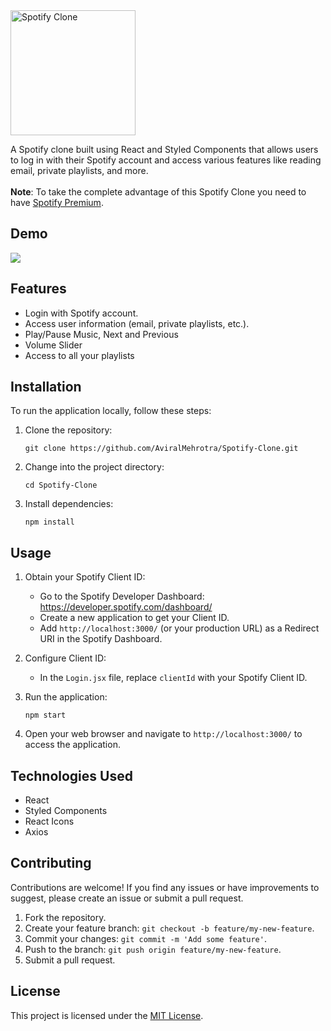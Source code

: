 <img src="https://storage.googleapis.com/pr-newsroom-wp/1/2018/11/Spotify_Logo_CMYK_White.png" alt="Spotify Clone" width="200" />

A Spotify clone built using React and Styled Components that allows users to log in with their Spotify account and access various features like reading email, private playlists, and more.<br><br>
<strong>Note</strong>: To take the complete advantage of this Spotify Clone you need to have [Spotify Premium](https://www.spotify.com/in-en/premium/). 

## Demo
<a href="https://spotifyclone-aviral.netlify.app/">
<img src="https://img.shields.io/badge/Netlify-00C7B7?style=for-the-badge&logo=netlify&logoColor=white"/>
</a>

## Features
- Login with Spotify account.
- Access user information (email, private playlists, etc.).
- Play/Pause Music, Next and Previous
- Volume Slider
- Access to all your playlists 

## Installation
To run the application locally, follow these steps:

1. Clone the repository:
   ```
   git clone https://github.com/AviralMehrotra/Spotify-Clone.git
   ```

2. Change into the project directory:
   ```
   cd Spotify-Clone
   ```

3. Install dependencies:
   ```
   npm install
   ```

## Usage
1. Obtain your Spotify Client ID:
   - Go to the Spotify Developer Dashboard: https://developer.spotify.com/dashboard/
   - Create a new application to get your Client ID.
   - Add `http://localhost:3000/` (or your production URL) as a Redirect URI in the Spotify Dashboard.

2. Configure Client ID:
   - In the `Login.jsx` file, replace `clientId` with your Spotify Client ID.

3. Run the application:
   ```
   npm start
   ```

4. Open your web browser and navigate to `http://localhost:3000/` to access the application.

## Technologies Used
- React
- Styled Components
- React Icons
- Axios

## Contributing
Contributions are welcome! If you find any issues or have improvements to suggest, please create an issue or submit a pull request.

1. Fork the repository.
2. Create your feature branch: `git checkout -b feature/my-new-feature`.
3. Commit your changes: `git commit -m 'Add some feature'`.
4. Push to the branch: `git push origin feature/my-new-feature`.
5. Submit a pull request.

## License
This project is licensed under the [MIT License](LICENSE).
